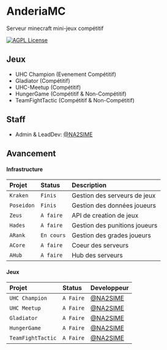 
# AnderiaMC

Serveur minecraft mini-jeux compétitif

[![AGPL License](https://img.shields.io/badge/license-AGPL-blue.svg)](http://www.gnu.org/licenses/agpl-3.0)


## Jeux

- UHC Champion (Evenement Compétitif)
- Gladiator (Compétitif)
- UHC-Meetup (Compétitif)
- HungerGame (Compétitif & Non-Compétitif)
- TeamFightTactic (Compétitif & Non-Compétitif)


## Staff

- Admin & LeadDev: [@NA2SIME](https://github.com/na2sime)


## Avancement

#### Infrastructure

| Projet | Status     | Description                |
| :-------- | :------- | :------------------------- |
| `Kraken` | `Finis` | Gestion des serveurs de jeux |
| `Poseidon` | `Finis` | Gestion des données joueurs |
| `Zeus` | `A faire` | API de creation de jeux |
| `Hades` | `A faire` | Gestion des punitions joueurs |
| `ARank` | `En cours` | Gestion des grades joueurs |
| `ACore` | `A faire` | Coeur des serveurs |
| `AHub` | `A faire` | Hub des serveurs |

#### Jeux

| Projet | Status     | Developpeur                |
| :-------- | :------- | :-------------------------------- |
| `UHC Champion`      | `A Faire` | [@NA2SIME](https://github.com/na2sime) |
| `UHC Meetup`      | `A Faire` | [@NA2SIME](https://github.com/na2sime) |
| `Gladiator`      | `A Faire` | [@NA2SIME](https://github.com/na2sime) |
| `HungerGame`      | `A Faire` | [@NA2SIME](https://github.com/na2sime) |
| `TeamFightTactic`      | `A Faire` | [@NA2SIME](https://github.com/na2sime) |

